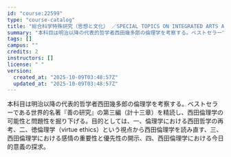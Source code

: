 ```yaml
---
id: "course:22599"
type: "course-catalog"
title: "総合科学特殊研究（思想と文化） ／SPECIAL TOPICS ON INTEGRATED ARTS AND SCIENCES: THOUGHT AND CULTURE"
summary: "本科目は明治以降の代表的哲学者西田幾多郎の倫理学を考察する。ベストセラーである世界的名著『善の研究』の第三編（計十三章）を精読し、西田倫理学の可能性と問題性を掘り下げる。目的としては、一、倫理学における西田哲学の再考、二、徳倫理学（virt…"
tags: []
campus: ""
credits: 2
instructors: []
license: " "
version:
  created_at: "2025-10-09T03:48:57Z"
  updated_at: "2025-10-09T03:48:57Z"
---
```


本科目は明治以降の代表的哲学者西田幾多郎の倫理学を考察する。ベストセラーである世界的名著『善の研究』の第三編（計十三章）を精読し、西田倫理学の可能性と問題性を掘り下げる。目的としては、一、倫理学における西田哲学の再考、二、徳倫理学（virtue ethics）という視点から西田倫理学を読み直す、三、西田倫理学における感情の重要性と優先性の開示、四、西田倫理学における今日的意義の探求。

